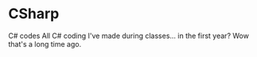 # CSharp
C# codes
All C# coding I've made during classes... in the first year? Wow that's a long time ago.
